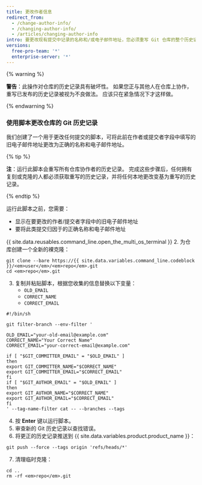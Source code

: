 ```yaml
---
title: 更改作者信息
redirect_from:
  - /change-author-info/
  - /changing-author-info/
  - /articles/changing-author-info
intro: 要更改现有提交中记录的名称和/或电子邮件地址，您必须重写 Git 仓库的整个历史记录。
versions:
  free-pro-team: '*'
  enterprise-server: '*'
---
```


{% warning %}

**警告**：此操作对仓库的历史记录具有破坏性。 如果您正与其他人在仓库上协作，重写已发布的历史记录被视为不良做法。 应该只在紧急情况下才这样做。

{% endwarning %}

### 使用脚本更改仓库的 Git 历史记录

我们创建了一个用于更改任何提交的脚本，可将此前在作者或提交者字段中填写的旧电子邮件地址更改为正确的名称和电子邮件地址。

{% tip %}

**注**：运行此脚本会重写所有仓库协作者的历史记录。 完成这些步骤后，任何拥有复刻或克隆的人都必须获取重写的历史记录，并将任何本地更改变基为重写的历史记录。

{% endtip %}

运行此脚本之前，您需要：

* 显示在要更改的作者/提交者字段中的旧电子邮件地址
* 要将此类提交归因于的正确名称和电子邮件地址

{{ site.data.reusables.command_line.open_the_multi_os_terminal }}
2. 为仓库创建一个全新的裸克隆：
  ```shell
  git clone --bare https://{{ site.data.variables.command_line.codeblock }}/<em>user</em>/<em>repo</em>.git
  cd <em>repo</em>.git
  ```
3. 复制并粘贴脚本，根据您收集的信息替换以下变量：
    * `OLD_EMAIL`
    * `CORRECT_NAME`
    * `CORRECT_EMAIL`

  ```shell
  #!/bin/sh

  git filter-branch --env-filter '

  OLD_EMAIL="your-old-email@example.com"
  CORRECT_NAME="Your Correct Name"
  CORRECT_EMAIL="your-correct-email@example.com"

  if [ "$GIT_COMMITTER_EMAIL" = "$OLD_EMAIL" ]
  then
  export GIT_COMMITTER_NAME="$CORRECT_NAME"
  export GIT_COMMITTER_EMAIL="$CORRECT_EMAIL"
  fi
  if [ "$GIT_AUTHOR_EMAIL" = "$OLD_EMAIL" ]
  then
  export GIT_AUTHOR_NAME="$CORRECT_NAME"
  export GIT_AUTHOR_EMAIL="$CORRECT_EMAIL"
  fi
  ' --tag-name-filter cat -- --branches --tags
  ```

4. 按 **Enter** 键以运行脚本。
5. 审查新的 Git 历史记录以查找错误。
6. 将更正的历史记录推送到 {{ site.data.variables.product.product_name }}：
  ```shell
  git push --force --tags origin 'refs/heads/*'
  ```
7. 清理临时克隆：
  ```shell
  cd ..
  rm -rf <em>repo</em>.git
  ```
